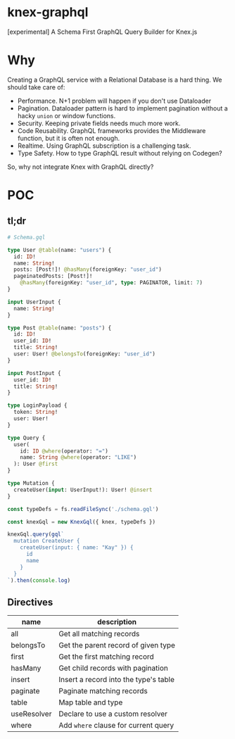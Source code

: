 # knex-graphql

[experimental] A Schema First GraphQL Query Builder for Knex.js

# Why

Creating a GraphQL service with a Relational Database is a hard thing. We should take care of:

- Performance. N+1 problem will happen if you don't use Dataloader
- Pagination. Dataloader pattern is hard to implement pagination without a hacky `union` or window functions.
- Security. Keeping private fields needs much more work.
- Code Reusability. GraphQL frameworks provides the Middleware function, but it is often not enough.
- Realtime. Using GraphQL subscription is a challenging task.
- Type Safety. How to type GraphQL result without relying on Codegen?

So, why not integrate Knex with GraphQL directly?

# POC

## tl;dr

```graphql
# Schema.gql

type User @table(name: "users") {
  id: ID!
  name: String!
  posts: [Post!]! @hasMany(foreignKey: "user_id")
  pageinatedPosts: [Post!]!
    @hasMany(foreignKey: "user_id", type: PAGINATOR, limit: 7)
}

input UserInput {
  name: String!
}

type Post @table(name: "posts") {
  id: ID!
  user_id: ID!
  title: String!
  user: User! @belongsTo(foreignKey: "user_id")
}

input PostInput {
  user_id: ID!
  title: String!
}

type LoginPayload {
  token: String!
  user: User!
}

type Query {
  user(
    id: ID @where(operator: "=")
    name: String @where(operator: "LIKE")
  ): User @first
}

type Mutation {
  createUser(input: UserInput!): User! @insert
}
```

```typescript
const typeDefs = fs.readFileSync('./schema.gql')

const knexGql = new KnexGql({ knex, typeDefs })

knexGql.query(gql`
  mutation CreateUser {
    createUser(input: { name: "Kay" }) {
      id
      name
    }
  }
`).then(console.log)

```

## Directives

| name        | description                           |
| ----------- | ------------------------------------- |
| all         | Get all matching records              |
| belongsTo   | Get the parent record of given type   |
| first       | Get the first matching record         |
| hasMany     | Get child records with pagination     |
| insert      | Insert a record into the type's table |
| paginate    | Paginate matching records             |
| table       | Map table and type                    |
| useResolver | Declare to use a custom resolver      |
| where       | Add `where` clause for current query  |
